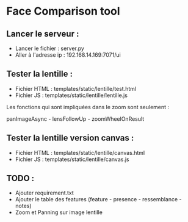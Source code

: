 # Face Comparison tool
 
## Lancer le serveur : 

- Lancer le fichier : server.py
- Aller à l'adresse ip : 192.168.14.169:7071/ui

## Tester la lentille : 

- Fichier HTML : templates/static/lentille/test.html
- Fichier JS : templates/static/lentille/lentille.js

Les fonctions qui sont impliquées dans le zoom sont seulement : 

panImageAsync - lensFollowUp - zoomWheelOnResult

## Tester la lentille version canvas : 

- Fichier HTML : templates/static/lentille/canvas.html
- Fichier JS : templates/static/lentille/canvas.js

## TODO :

- Ajouter requirement.txt 
- Ajouter le table des features (feature - presence - ressemblance - notes)
- Zoom et Panning sur image lentille
